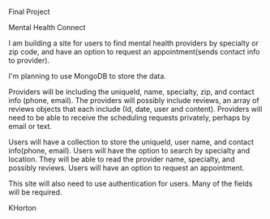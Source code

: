 Final Project

Mental Health Connect


I am building a site for users to find mental health providers by specialty or zip code, and have an option to request an appointment(sends contact info to provider).

I'm planning to use MongoDB to store the data.

Providers will be including the uniqueId, name, specialty, zip, and contact info (phone, email). The providers will possibly include reviews, an array of reviews objects that each include (Id, date, user and content). Providers will need to be able to receive the scheduling requests privately, perhaps by email or text. 

Users will have a collection to store the uniqueId, user name, and contact info(phone, email). Users will have the option to search by specialty and location. They will be able to read the provider name, specialty, and possibly reviews. Users will have an option to request an appointment.

This site will also need to use authentication for users. Many of the fields will be required.

KHorton